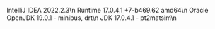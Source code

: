 IntelliJ IDEA 2022.2.3\n
Runtime 17.0.4.1 +7-b469.62 amd64\n
Oracle OpenJDK 19.0.1 - minibus, drt\n
JDK 17.0.4.1 - pt2matsim\n
